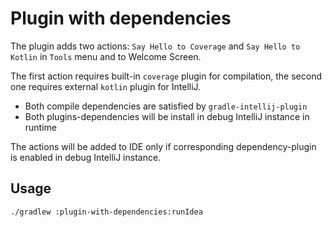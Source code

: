 # Plugin with dependencies

The plugin adds two actions: `Say Hello to Coverage` and `Say Hello to Kotlin` in `Tools` menu and to Welcome Screen.

The first action requires built-in `coverage` plugin for compilation, the second one requires
external `kotlin` plugin for IntelliJ.

- Both compile dependencies are satisfied by `gradle-intellij-plugin`
- Both plugins-dependencies will be install in debug IntelliJ instance in runtime

The actions will be added to IDE only if corresponding dependency-plugin is enabled in debug IntelliJ instance.

## Usage

`./gradlew :plugin-with-dependencies:runIdea`
